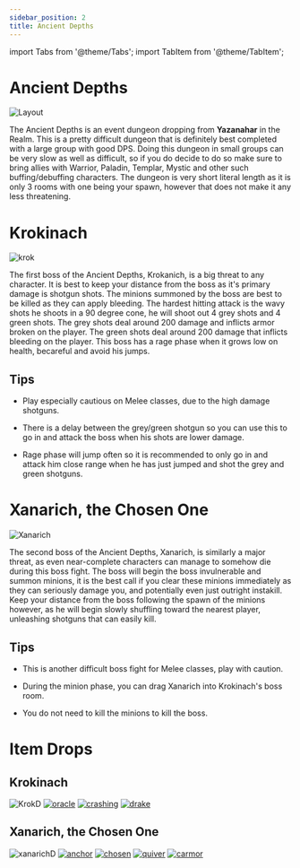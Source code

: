 ```yaml
---
sidebar_position: 2
title: Ancient Depths
---
```


import Tabs from '@theme/Tabs';
import TabItem from '@theme/TabItem';

<Tabs>
  <TabItem value="The Dungeon" label="The Dungeon" default>

# Ancient Depths

![Layout](https://cdn.discordapp.com/attachments/953134990428868629/1027327917031690271/unknown.png)

The Ancient Depths is an event dungeon dropping from **Yazanahar** in the Realm. This is a pretty difficult dungeon that is definitely best completed with a large group with good DPS. Doing this dungeon in small groups can be very slow as well as difficult, so if you do decide to do so make sure to bring allies with Warrior, Paladin, Templar, Mystic and other such buffing/debuffing characters. The dungeon is very short literal length as it is only 3 rooms with one being your spawn, however that does not make it any less threatening.

  </TabItem>
  <TabItem value="The First Boss" label="The First Boss">

# Krokinach

![krok](https://cdn.discordapp.com/attachments/953134990428868629/991927240214458439/unknown.png)

The first boss of the Ancient Depths, Krokanich, is a big threat to any character. It is best to keep your distance from the boss as it's primary damage is shotgun shots. The minions summoned by the boss are best to be killed as they can apply bleeding. The hardest hitting attack is the wavy shots he shoots in a 90 degree cone, he will shoot out 4 grey shots and 4 green shots. The grey shots deal around 200 damage and inflicts armor broken on the player. The green shots deal around 200 damage that inflicts bleeding on the player. This boss has a rage phase when it grows low on health, becareful and avoid his jumps.

## Tips

- Play especially cautious on Melee classes, due to the high damage shotguns.

- There is a delay between the grey/green shotgun so you can use this to go in and attack the boss when his shots are lower damage.

- Rage phase will jump often so it is recommended to only go in and attack him close range when he has just jumped and shot the grey and green shotguns.

  </TabItem>
  <TabItem value="The Second Boss" label="The Second Boss">

# Xanarich, the Chosen One

![Xanarich](https://cdn.discordapp.com/attachments/953134990428868629/991934367955959860/Layer_1_4.png)

The second boss of the Ancient Depths, Xanarich, is similarly a major threat, as even near-complete characters can manage to somehow die during this boss fight. The boss will begin the boss invulnerable and summon minions, it is the best call if you clear these minions immediately as they can seriously damage you, and potentially even just outright instakill. Keep your distance from the boss following the spawn of the minions however, as he will begin slowly shuffling toward the nearest player, unleashing shotguns that can easily kill.

## Tips 

- This is another difficult boss fight for Melee classes, play with caution.

- During the minion phase, you can drag Xanarich into Krokinach's boss room.

- You do not need to kill the minions to kill the boss.

  </TabItem>
  <TabItem value="Item Drops" label="Item Drops">

# Item Drops

## Krokinach

![KrokD](https://cdn.discordapp.com/attachments/953134990428868629/991927240214458439/unknown.png)            [![oracle](https://vwiki.valorserver.com/api/item/picture/oracle's%20nightmare)](https://wiki.valorserver.com/docs/items/rings/legendary/oracles_nightmare) [![crashing](https://vwiki.valorserver.com/api/item/picture/crashing%20crescendo)](https://wiki.valorserver.com/docs/items/weapons/lances/ut/crashing_crescendo) [![drake](https://vwiki.valorserver.com/api/item/picture/draketail%20blade)](https://wiki.valorserver.com/docs/items/weapons/daggers/ut/draketail_blade)

## Xanarich, the Chosen One

![xanarichD](https://cdn.discordapp.com/attachments/953134990428868629/991934367955959860/Layer_1_4.png)             [![anchor](https://vwiki.valorserver.com/api/item/picture/anchor%20of%20the%20chosen)](https://wiki.valorserver.com/docs/items/abilities/anchors/legendary/anchor_of_the_chosen) [![chosen](https://vwiki.valorserver.com/api/item/picture/chosen%20bow)](https://wiki.valorserver.com/docs/items/weapons/bows/ut/chosen_bow) [![quiver](https://vwiki.valorserver.com/api/item/picture/quiver%20of%20the%20chosen)](https://wiki.valorserver.com/docs/items/abilities/quivers/ut/quiver_of_the_chosen) [![carmor](https://vwiki.valorserver.com/api/item/picture/chosen%20armor)](https://wiki.valorserver.com/docs/items/armors/lights/ut/chosen_armor)

  </TabItem>
</Tabs>
